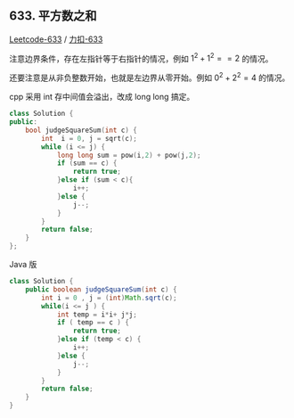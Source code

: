## 633. 平方数之和

[Leetcode-633](https://leetcode-cn.com/problems/sum-of-square-numbers/) / [力扣-633](https://leetcode-cn.com/problems/sum-of-square-numbers/)

注意边界条件，存在左指针等于右指针的情况，例如 $1^2 + 1^2 == 2$ 的情况。

还要注意是从非负整数开始，也就是左边界从零开始。例如 $0^2 + 2^2 = 4$ 的情况。

cpp 采用 int 存中间值会溢出，改成 long long 搞定。

```cpp
class Solution {
public:
    bool judgeSquareSum(int c) {
        int  i = 0, j = sqrt(c);
        while (i <= j) {
            long long sum = pow(i,2) + pow(j,2);
            if (sum == c) {
                return true;
            }else if (sum < c){
                i++;
            }else {
                j--;
            }
        }
        return false;
    }
};
```

Java 版

```java
class Solution {
    public boolean judgeSquareSum(int c) {
        int i = 0 , j = (int)Math.sqrt(c);
        while(i <= j ) {
            int temp = i*i+ j*j;
            if ( temp == c ) {
                return true;
            }else if (temp < c) {
                i++;
            }else {
                j--;
            }
        }
        return false;
    }
}
```
